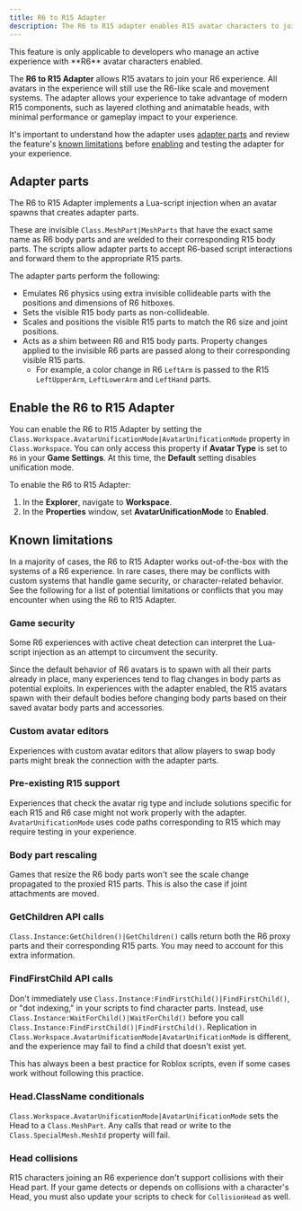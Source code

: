 ```yaml
---
title: R6 to R15 Adapter
description: The R6 to R15 adapter enables R15 avatar characters to join your R6 experience.
---
```


<Alert severity = 'warning'>
This feature is only applicable to developers who manage an active experience with **R6** avatar characters enabled.
</Alert>

The **R6 to R15 Adapter** allows R15 avatars to join your R6 experience. All avatars in the experience will still use the R6-like scale and movement systems. The adapter allows your experience to take advantage of modern R15 components, such as layered clothing and animatable heads, with minimal performance or gameplay impact to your experience.

It's important to understand how the adapter uses [adapter parts](#adapter-parts) and review the feature's [known limitations](#known-limitations) before [enabling](#enable-the-r6-to-r15-adapter) and testing the adapter for your experience.

## Adapter parts

The R6 to R15 Adapter implements a Lua-script injection when an avatar spawns that creates adapter parts.

These are invisible `Class.MeshPart|MeshParts` that have the exact same name as R6 body parts and are welded to their corresponding R15 body parts. The scripts allow adapter parts to accept R6-based script interactions and forward them to the appropriate R15 parts.

The adapter parts perform the following:

- Emulates R6 physics using extra invisible collideable parts with the positions and dimensions of R6 hitboxes.
- Sets the visible R15 body parts as non-collideable.
- Scales and positions the visible R15 parts to match the R6 size and joint positions.
- Acts as a shim between R6 and R15 body parts. Property changes applied to the invisible R6 parts are passed along to their corresponding visible R15 parts.
  - For example, a color change in R6 `LeftArm` is passed to the R15 `LeftUpperArm`, `LeftLowerArm` and `LeftHand` parts.

## Enable the R6 to R15 Adapter

You can enable the R6 to R15 Adapter by setting the `Class.Workspace.AvatarUnificationMode|AvatarUnificationMode` property in `Class.Workspace`. You can only access this property if **Avatar Type** is set to `R6` in your **Game Settings**. At this time, the **Default** setting disables unification mode.

To enable the R6 to R15 Adapter:

1. In the **Explorer**, navigate to **Workspace**.
2. In the **Properties** window, set **AvatarUnificationMode** to **Enabled**.

## Known limitations

In a majority of cases, the R6 to R15 Adapter works out-of-the-box with the systems of a R6 experience. In rare cases, there may be conflicts with custom systems that handle game security, or character-related behavior. See the following for a list of potential limitations or conflicts that you may encounter when using the R6 to R15 Adapter.

### Game security

Some R6 experiences with active cheat detection can interpret the Lua-script injection as an attempt to circumvent the security.

Since the default behavior of R6 avatars is to spawn with all their parts already in place, many experiences tend to flag changes in body parts as potential exploits. In experiences with the adapter enabled, the R15 avatars spawn with their default bodies before changing body parts based on their saved avatar body parts and accessories.

### Custom avatar editors

Experiences with custom avatar editors that allow players to swap body parts might break the connection with the adapter parts.

### Pre-existing R15 support

Experiences that check the avatar rig type and include solutions specific for each R15 and R6 case might not work properly with the adapter. `AvatarUnificationMode` uses code paths corresponding to R15 which may require testing in your experience.

### Body part rescaling

Games that resize the R6 body parts won't see the scale change propagated to the proxied R15 parts. This is also the case if joint attachments are moved.

### GetChildren API calls

`Class.Instance:GetChildren()|GetChildren()` calls return both the R6 proxy parts and their corresponding R15 parts. You may need to account for this extra information.

### FindFirstChild API calls

Don't immediately use `Class.Instance:FindFirstChild()|FindFirstChild()`, or "dot indexing," in your scripts to find character parts. Instead, use `Class.Instance:WaitForChild()|WaitForChild()` before you call `Class.Instance:FindFirstChild()|FindFirstChild()`. Replication in `Class.Workspace.AvatarUnificationMode|AvatarUnificationMode` is different, and the experience may fail to find a child that doesn't exist yet.

This has always been a best practice for Roblox scripts, even if some cases work without following this practice.

### Head.ClassName conditionals

`Class.Workspace.AvatarUnificationMode|AvatarUnificationMode` sets the Head to a `Class.MeshPart`. Any calls that read or write to the `Class.SpecialMesh.MeshId` property will fail.

### Head collisions

R15 characters joining an R6 experience don't support collisions with their Head part. If your game detects or depends on collisions with a character's Head, you must also update your scripts to check for `CollisionHead` as well.
